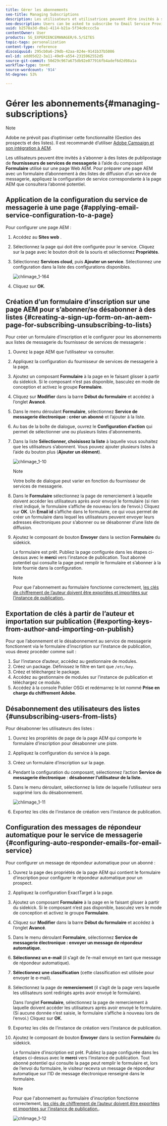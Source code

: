 ```yaml
---
title: Gérer les abonnements
seo-title: Managing Subscriptions
description: Les utilisateurs et utilisatrices peuvent être invités à s’abonner à des listes de diffusion de fournisseurs de services de messagerie à l’aide du composant Formulaire utilisé sur une page Web AEM. Pour préparer une page AEM avec un formulaire d’abonnement à des listes de diffusion d’un service de messagerie, appliquez la configuration de service correspondante à la page AEM que consultera l’abonné(e) potentiel(le).
seo-description: Users can be asked to subscribe to Email Service Provider's mailing lists with the help of the Form component used on an AEM web page. To prepare an AEM page with a sign-up form for subscription to your e-mail service mailing lists, you must apply the corresponding service configuration to the AEM page that the potential subscriber will visit.
uuid: b2578a3d-dba1-4114-b21a-5f34c0cccc5a
contentOwner: User
products: SG_EXPERIENCEMANAGER/6.5/SITES
topic-tags: personalization
content-type: reference
discoiquuid: 295cb0a6-29db-42aa-824e-9141b37b5086
exl-id: add05d22-3a11-49e9-a554-2315962552d5
source-git-commit: 50d29c967a675db92e077916fb4adef6d2d98a1a
workflow-type: tm+mt
source-wordcount: '914'
ht-degree: 53%

---
```


# Gérer les abonnements{#managing-subscriptions}

>[!NOTE]
>
>Adobe ne prévoit pas d’optimiser cette fonctionnalité (Gestion des prospects et des listes).
>Il est recommandé d’utiliser [Adobe Campaign et son intégration à AEM](/help/sites-administering/campaign.md).

Les utilisateurs peuvent être invités à s’abonner à des listes de publipostage de **fournisseurs de services de messagerie** à l’aide du composant **Formulaire** utilisé sur une page Web AEM. Pour préparer une page AEM avec un formulaire d’abonnement à des listes de diffusion d’un service de messagerie, appliquez la configuration de service correspondante à la page AEM que consultera l’abonné potentiel.

## Application de la configuration du service de messagerie à une page {#applying-email-service-configuration-to-a-page}

Pour configurer une page AEM :

1. Accédez au **Sites web** .
1. Sélectionnez la page qui doit être configurée pour le service. Cliquez sur la page avec le bouton droit de la souris et sélectionnez **Propriétés**.

1. Sélectionnez **Services cloud**, puis **Ajouter un service**. Sélectionnez une configuration dans la liste des configurations disponibles.

   ![chlimage_1-164](assets/chlimage_1-164.png)

1. Cliquez sur **OK**.

## Création d’un formulaire d’inscription sur une page AEM pour s’abonner/se désabonner à des listes {#creating-a-sign-up-form-on-an-aem-page-for-subscribing-unsubscribing-to-lists}

Pour créer un formulaire d’inscription et le configurer pour les abonnements aux listes de messagerie du fournisseur de services de messagerie :

1. Ouvrez la page AEM que l’utilisateur va consulter.
1. Appliquez la configuration du fournisseur de services de messagerie à la page.

1. Ajoutez un composant **Formulaire** à la page en le faisant glisser à partir du sidekick. Si le composant n’est pas disponible, basculez en mode de conception et activez le groupe **Formulaire**.
1. Cliquez sur **Modifier** dans la barre **Début du formulaire** et accédez à l’onglet **Avancé**.
1. Dans le menu déroulant **Formulaire**, sélectionnez **Service de messagerie électronique : créer un abonné** et l’ajouter à la liste.
1. Au bas de la boîte de dialogue, ouvrez le **Configuration d’action** qui permet de sélectionner une ou plusieurs listes d&#39;abonnements.
1. Dans la liste **Sélectionner, choisissez la liste** à laquelle vous souhaitez que les utilisateurs s’abonnent. Vous pouvez ajouter plusieurs listes à l’aide du bouton plus (**Ajouter un élément**).

   ![chlimage_1-10](assets/chlimage_1-10.jpeg)

   >[!NOTE]
   >
   >Votre boîte de dialogue peut varier en fonction du fournisseur de services de messagerie.

1. Dans le **Formulaire** sélectionnez la page de remerciement à laquelle doivent accéder les utilisateurs après avoir envoyé le formulaire (si rien n’est indiqué, le formulaire s’affiche de nouveau lors de l’envoi.) Cliquez sur **OK**. Un **Email id** s’affiche dans le formulaire, ce qui vous permet de créer un formulaire dans lequel les utilisateurs peuvent envoyer leurs adresses électroniques pour s’abonner ou se désabonner d’une liste de diffusion.
1. Ajoutez le composant de bouton **Envoyer** dans la section **Formulaire** du sidekick.

   Le formulaire est prêt. Publiez la page configurée dans les étapes ci-dessus avec le **merci** vers l’instance de publication. Tout abonné potentiel qui consulte la page peut remplir le formulaire et s’abonner à la liste fournie dans la configuration.

   >[!NOTE]
   >
   >Pour que l&#39;abonnement au formulaire fonctionne correctement, [les clés de chiffrement de l’auteur doivent être exportées et importées sur l’instance de publication.](#exporting-keys-from-author-and-importing-on-publish).

## Exportation de clés à partir de l’auteur et importation sur publication {#exporting-keys-from-author-and-importing-on-publish}

Pour que l’abonnement et le désabonnement au service de messagerie fonctionnent via le formulaire d’inscription sur l’instance de publication, vous devez procéder comme suit :

1. Sur l’instance d’auteur, accédez au gestionnaire de modules.
1. Créez un package. Définissez le filtre en tant que `/etc/key`.
1. Créez et téléchargez le package.
1. Accédez au gestionnaire de modules sur l’instance de publication et téléchargez ce module.
1. Accédez à la console Publier OSGi et redémarrez le lot nommé **Prise en charge du chiffrement Adobe**.

## Désabonnement des utilisateurs des listes {#unsubscribing-users-from-lists}

Pour désabonner les utilisateurs des listes :

1. Ouvrez les propriétés de page de la page AEM qui comporte le formulaire d’inscription pour désabonner une piste.
1. Appliquez la configuration du service à la page.
1. Créez un formulaire d’inscription sur la page.
1. Pendant la configuration du composant, sélectionnez l’action **Service de messagerie électronique** : **désabonner l’utilisateur de la liste.**
1. Dans le menu déroulant, sélectionnez la liste de laquelle l’utilisateur sera supprimé lors du désabonnement.

   ![chlimage_1-11](assets/chlimage_1-11.jpeg)

1. Exportez les clés de l’instance de création vers l’instance de publication.

## Configuration des messages de répondeur automatique pour le service de messagerie {#configuring-auto-responder-emails-for-email-service}

Pour configurer un message de répondeur automatique pour un abonné :

1. Ouvrez la page des propriétés de la page AEM qui contient le formulaire d’inscription pour configurer le répondeur automatique pour un prospect.
1. Appliquez la configuration ExactTarget à la page.

1. Ajoutez un composant **Formulaire** à la page en le faisant glisser à partir du sidekick. Si le composant n’est pas disponible, basculez vers le mode de conception et activez le groupe **Formulaire**.
1. Cliquez sur **Modifier** dans la barre **Début du formulaire** et accédez à l’onglet **Avancé**.
1. Dans le menu déroulant **Formulaire**, sélectionnez **Service de messagerie électronique : envoyer un message de répondeur automatique.**
1. **Sélectionnez un e-mail** (il s’agit de l’e-mail envoyé en tant que message de répondeur automatique).

1. **Sélectionnez une classification** (cette classification est utilisée pour envoyer le e-mail).
1. Sélectionnez la page de **remerciement** (il s’agit de la page vers laquelle les utilisateurs sont redirigés après avoir envoyé le formulaire).

   Dans l’onglet **Formulaire**, sélectionnez la page de remerciement à laquelle doivent accéder les utilisateurs après avoir envoyé le formulaire. (Si aucune donnée n’est saisie, le formulaire s’affiche à nouveau lors de l’envoi.) Cliquez sur **OK**.

1. Exportez les clés de l’instance de création vers l’instance de publication.
1. Ajoutez le composant de bouton **Envoyer** dans la section **Formulaire** du sidekick.

   Le formulaire d’inscription est prêt. Publiez la page configurée dans les étapes ci-dessus avec le **merci** vers l’instance de publication. Tout abonné potentiel qui consulte la page peut remplir le formulaire et, lors de l’envoi du formulaire, le visiteur recevra un message de répondeur automatique sur l’ID de message électronique renseigné dans le formulaire.

   >[!NOTE]
   >
   >Pour que l&#39;abonnement au formulaire d&#39;inscription fonctionne correctement, [les clés de chiffrement de l’auteur doivent être exportées et importées sur l’instance de publication.](#exporting-keys-from-author-and-importing-on-publish).

   ![chlimage_1-12](assets/chlimage_1-12.jpeg)
